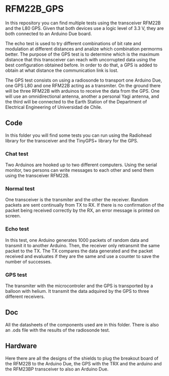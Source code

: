 # RFM22B_GPS
In this repository you can find multiple tests using the transceiver RFM22B and the L80 GPS. Given that both devices use a logic level of 3.3 V, they are both connected to an Arduino Due board. 

The echo test is used to try different combinations of bit rate and modulation at different distances and analize which combination permorms better. The purpose of the GPS test is to determine which is the maximum distance that this transceiver can reach with uncorrupted data using the best configuration obtained before. In order to do that, a GPS is added to obtain at what distance the communication link is lost.

The GPS test consists on using a radiosonde to transport one Arduino Due, one GPS L80 and one RFM22B acting as a transmiter. On the ground there will be three RFM22B with arduinos to receive the data from the GPS. One will use an omnidirectional antenna, another a personal Yagi antenna, and the third will be connected to the Earth Station of the Department of Electrical Engineering of Universidad de Chile.

## Code
In this folder you will find some tests you can run using the Radiohead library for the transceiver and the TinyGPS+ library for the GPS.

### Chat test
Two Arduinos are hooked up to two different computers. Using the serial monitor, two persons can write messages to each other and send them using the transceiver RFM22B.

### Normal test
One transceiver is the transmiter and the other the receiver. Random packets are sent continually from TX to RX. If there is no confirmation of the packet being received correctly by the RX, an error message is printed on screen.

### Echo test
In this test, one Arduino generates 1000 packets of random data and transmit it to another Arduino. Then, the receiver only retransmit the same packet to the TX. The TX compares the data generated and the packet received and evaluates if they are the same and use a counter to save the number of successes.
 
### GPS test

The transmiter with the microcontroler and the GPS is transported by a balloon with helium. It transmit the data adquired by the GPS to three different receivers.

## Doc
All the datasheets of the components used are in this folder. There is also an .ods file with the results of the radiosonde test.

## Hardware
Here there are all the designs of the shields to plug the breakout board of the RFM22B to the Arduino Due, the GPS with the TRX and the arduino and the RFM23BP transceiver to also an Arduino Due.
